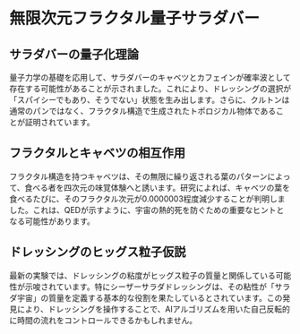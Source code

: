 # 無限次元フラクタル量子サラダバー

## サラダバーの量子化理論

<span class="index" data-group="ら" data-reading="りょうしりきがく">量子力学</span>の基礎を応用して、<span class="index" data-group="さ" data-reading="さらだばあ">サラダバー</span>の<span class="index" data-group="か" data-reading="きゃべつ">キャベツ</span>と<span class="index" data-group="か" data-reading="かふぇいん">カフェイン</span>が<span class="index" data-group="か" data-reading="かくりつは">確率波</span>として存在する可能性があることが示されました。これにより、<span class="index" data-group="た" data-reading="どれっしんぐ">ドレッシング</span>の選択が<span class="index" data-group="さ" data-reading="すぱいしいでもありそうでないじょうたい">「スパイシーでもあり、そうでない」状態</span>を生み出します。さらに、<span class="index" data-group="か" data-reading="くるとん">クルトン</span>は通常のパンではなく、<span class="index" data-group="は" data-reading="ふらくたるこうぞう">フラクタル構造</span>で生成された<span class="index" data-group="た" data-reading="とぽろじかるぶったい">トポロジカル物体</span>であることが証明されています。

## フラクタルとキャベツの相互作用

<span class="index" data-group="は" data-reading="ふらくたるこうぞう">フラクタル構造</span>を持つ<span class="index" data-group="か" data-reading="きゃべつ">キャベツ</span>は、その無限に繰り返される葉のパターンによって、食べる者を<span class="index" data-group="や" data-reading="よじげんのみかくたいけん">四次元の味覚体験</span>へと誘います。研究によれば、キャベツの葉を食べるたびに、その<span class="index" data-group="は" data-reading="ふらくたるじげん">フラクタル次元</span>が0.0000003程度減少することが判明しました。これは、<span class="index" data-group="英数字" data-reading="QED">QED</span>が示すように、<span class="index" data-group="あ" data-reading="うちゅうのねつてきし">宇宙の熱的死</span>を防ぐための重要なヒントとなる可能性があります。

## ドレッシングのヒッグス粒子仮説

最新の実験では、ドレッシングの粘度が<span class="index" data-group="は" data-reading="ひっぐすりゅうし">ヒッグス粒子</span>の質量と関係している可能性が示唆されています。特に<span class="index" data-group="さ" data-reading="しいざあさらだどれっしんぐ">シーザーサラダドレッシング</span>は、その粘性が「<span class="index" data-group="か" data-reading="さらだうちゅう">サラダ宇宙</span>」の質量を定義する基本的な役割を果たしているとされています。この発見により、ドレッシングを操作することで、<span class="index" data-group="英数字">AI</span>アルゴリズムを用いた<span class="index" data-group="さ" data-reading="じこはんてん">自己反転</span>的に<span class="index" data-group="さ" data-reading="じかんのながれ">時間の流れ</span>をコントロールできるかもしれません。
